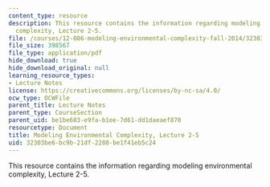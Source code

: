 ```yaml
---
content_type: resource
description: This resource contains the information regarding modeling environmental
  complexity, Lecture 2-5.
file: /courses/12-086-modeling-environmental-complexity-fall-2014/32303be6bc9b21df2280be1f41eb5c24_MIT12_086F14_twolevels.pdf
file_size: 398567
file_type: application/pdf
hide_download: true
hide_download_original: null
learning_resource_types:
- Lecture Notes
license: https://creativecommons.org/licenses/by-nc-sa/4.0/
ocw_type: OCWFile
parent_title: Lecture Notes
parent_type: CourseSection
parent_uid: be1be683-e9fa-b1ee-7d61-dd1daeaef870
resourcetype: Document
title: Modeling Environmental Complexity, Lecture 2-5
uid: 32303be6-bc9b-21df-2280-be1f41eb5c24
---
```

This resource contains the information regarding modeling environmental complexity, Lecture 2-5.